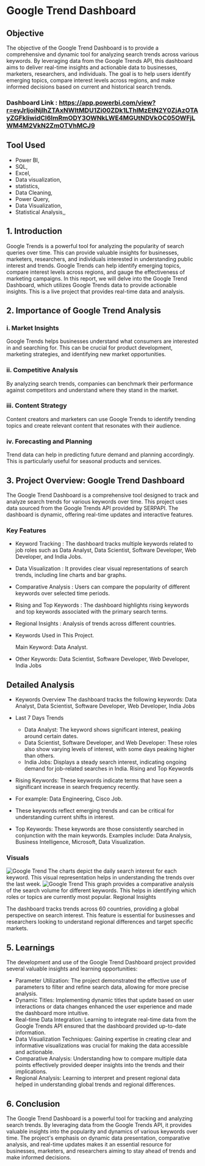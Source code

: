 # Google Trend Dashboard
## Objective
The objective of the Google Trend Dashboard is to provide a comprehensive and dynamic tool for analyzing search trends across various keywords. By leveraging data from the Google Trends API, this dashboard aims to deliver real-time insights and actionable data to businesses, marketers, researchers, and individuals. The goal is to help users identify emerging topics, compare interest levels across regions, and make informed decisions based on current and historical search trends.
### Dashboard Link : https://app.powerbi.com/view?r=eyJrIjoiNjlhZTAxNWItMDU1Zi00ZDk1LThlMzEtN2Y0ZjAzOTAyZGFkIiwidCI6ImRmODY3OWNkLWE4MGUtNDVkOC05OWFjLWM4M2VkN2ZmOTVhMCJ9

## Tool Used
* Power BI,
* SQL,
* Excel,
* Data visualization,
* statistics,
* Data Cleaning,
* Power Query,
* Data Visualization,
* Statistical Analysis,,
## 1. Introduction
Google Trends is a powerful tool for analyzing the popularity of search queries over time. This can provide valuable insights for businesses, marketers, researchers, and individuals interested in understanding public interest and trends. Google Trends can help identify emerging topics, compare interest levels across regions, and gauge the effectiveness of marketing campaigns. In this report, we will delve into the Google Trend Dashboard, which utilizes Google Trends data to provide actionable insights. This is a live project that provides real-time data and analysis.

## 2. Importance of Google Trend Analysis
### i. Market Insights
Google Trends helps businesses understand what consumers are interested in and searching for. This can be crucial for product development, marketing strategies, and identifying new market opportunities.

### ii. Competitive Analysis
By analyzing search trends, companies can benchmark their performance against competitors and understand where they stand in the market.

### iii. Content Strategy
Content creators and marketers can use Google Trends to identify trending topics and create relevant content that resonates with their audience.

### iv. Forecasting and Planning
Trend data can help in predicting future demand and planning accordingly. This is particularly useful for seasonal products and services.

## 3. Project Overview: Google Trend Dashboard
The Google Trend Dashboard is a comprehensive tool designed to track and analyze search trends for various keywords over time. This project uses data sourced from the Google Trends API provided by SERPAPI. The dashboard is dynamic, offering real-time updates and interactive features.

### Key Features
* Keyword Tracking : The dashboard tracks multiple keywords related to job roles such as Data Analyst, Data Scientist, Software Developer, Web Developer, and India Jobs.

* Data Visualization : It provides clear visual representations of search trends, including line charts and bar graphs.

* Comparative Analysis : Users can compare the popularity of different keywords over selected time periods.

* Rising and Top Keywords : The dashboard highlights rising keywords and top keywords associated with the primary search terms.

* Regional Insights : Analysis of trends across different countries.

* Keywords Used in This Project.

     Main Keyword: Data Analyst.

* Other Keywords: Data Scientist, Software Developer, Web Developer, India Jobs

## Detailed Analysis
* Keywords Overview
The dashboard tracks the following keywords: Data Analyst, Data Scientist, Software Developer, Web Developer, India Jobs

* Last 7 Days Trends

  * Data Analyst: The keyword shows significant interest, peaking around certain dates.
  * Data Scientist, Software Developer, and Web Developer: These roles also show varying levels of interest, with some days peaking higher than others.
  * India Jobs: Displays a steady search interest, indicating ongoing demand for job-related searches in India.
Rising and Top Keywords

* Rising Keywords: 
These keywords indicate terms that have seen a significant increase in search frequency recently.
* For example: Data Engineering, Cisco Job.
* These keywords reflect emerging trends and can be critical for understanding current shifts in interest.
* Top Keywords: These keywords are those consistently searched in conjunction with the main keywords. Examples include: Data Analysis, Business Intelligence, Microsoft, Data Visualization.
### Visuals
![Google Trend](https://github.com/user-attachments/assets/a6f15312-1fa0-4dec-878b-68133ce530ec)
The charts depict the daily search interest for each keyword. This visual representation helps in understanding the trends over the last week.
![Google Trend](https://github.com/user-attachments/assets/32a5c790-cda9-4992-a884-7641b2f8f238)
This graph provides a comparative analysis of the search volume for different keywords. This helps in identifying which roles or topics are currently most popular.
Regional Insights

The dashboard tracks trends across 60 countries, providing a global perspective on search interest. This feature is essential for businesses and researchers looking to understand regional differences and target specific markets.
## 5. Learnings
The development and use of the Google Trend Dashboard project provided several valuable insights and learning opportunities:

  * Parameter Utilization: The project demonstrated the effective use of parameters to filter and refine search data, allowing for more precise analysis.
  * Dynamic Titles: Implementing dynamic titles that update based on user interactions or data changes enhanced the user experience and made the dashboard more intuitive.
  * Real-time Data Integration: Learning to integrate real-time data from the Google Trends API ensured that the dashboard provided up-to-date information.
  * Data Visualization Techniques: Gaining expertise in creating clear and informative visualizations was crucial for making the data accessible and actionable.
  * Comparative Analysis: Understanding how to compare multiple data points effectively provided deeper insights into the trends and their implications.
  * Regional Analysis: Learning to interpret and present regional data helped in understanding global trends and regional differences.
## 6. Conclusion
The Google Trend Dashboard is a powerful tool for tracking and analyzing search trends. By leveraging data from the Google Trends API, it provides valuable insights into the popularity and dynamics of various keywords over time. The project's emphasis on dynamic data presentation, comparative analysis, and real-time updates makes it an essential resource for businesses, marketers, and researchers aiming to stay ahead of trends and make informed decisions.
